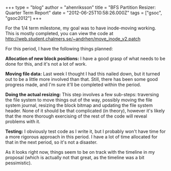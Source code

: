 +++
type = "blog"
author = "ahenriksson"
title = "BFS Partition Resizer: Quarter Term Report"
date = "2012-06-25T10:58:26.000Z"
tags = ["gsoc", "gsoc2012"]
+++

For the 1/4 term milestone, my goal was to have inode-moving working. This is mostly completed, you can view the code at http://web.student.chalmers.se/~andrhen/move_inode_v2.patch

For this period, I have the following things planned:

<b>Allocation of new block positions:</b> I have a good grasp of what needs to be done for this, and it's not a lot of work.

<b>Moving file data:</b> Last week I thought I had this nailed down, but it turned out to be a little more involved than that. Still, there has been some good progress made, and I'm sure it'll be completed within the period.

<b>Doing the actual resizing:</b> This step involves a few sub-steps: traversing the file system to move things out of the way, possibly moving the file system journal, resizing the block bitmap and updating the file system header. None of it should be that complicated (in theory), however it's likely that the more thorough exercising of the rest of the code will reveal problems with it.

<b>Testing:</b> I obviously test code as I write it, but I probably won't have time for a more rigorous approach in this period. I have a lot of time allocated for that in the next period, so it's not a disaster.


As it looks right now, things seem to be on track with the timeline in my proposal (which is actually not that great, as the timeline was a bit pessimistic).